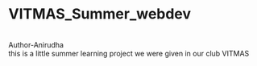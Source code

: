 # VITMAS_Summer_webdev
<br>
Author-Anirudha
<br>
this is a little summer learning project we were given in our club VITMAS
